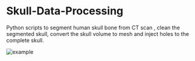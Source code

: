 # Skull-Data-Processing
Python scripts to segment human skull bone from CT scan , clean the segmented skull, convert the skull volume to mesh and inject holes to the complete skull.

![example](https://github.com/jianning-li/Skull-Data-Processing/blob/master/images/Capture1.PNG)





